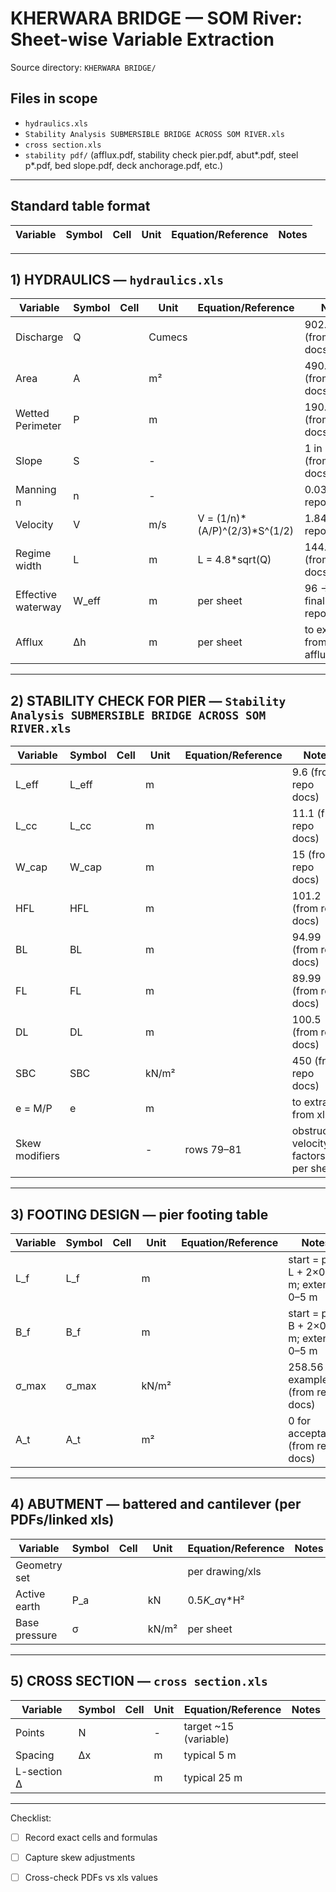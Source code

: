 # KHERWARA BRIDGE — SOM River: Sheet-wise Variable Extraction
Source directory: `KHERWARA BRIDGE/`

## Files in scope
- `hydraulics.xls`
- `Stability Analysis SUBMERSIBLE BRIDGE ACROSS SOM RIVER.xls`
- `cross section.xls`
- `stability pdf/` (afflux.pdf, stability check pier.pdf, abut*.pdf, steel p*.pdf, bed slope.pdf, deck anchorage.pdf, etc.)

---

## Standard table format
| Variable | Symbol | Cell | Unit | Equation/Reference | Notes |
|----------|--------|------|------|--------------------|-------|

---

## 1) HYDRAULICS — `hydraulics.xls`

| Variable | Symbol | Cell | Unit | Equation/Reference | Notes |
|----------|--------|------|------|--------------------|-------|
| Discharge | Q |  | Cumecs |  | 902.15 (from repo docs) |
| Area | A |  | m² |  | 490.30 (from repo docs) |
| Wetted Perimeter | P |  | m |  | 190.71 (from repo docs) |
| Slope | S |  | - |  | 1 in 960 (from repo docs) |
| Manning n | n |  | - |  | 0.033 (from repo docs) |
| Velocity | V |  | m/s | V = (1/n)*(A/P)^(2/3)*S^(1/2) | 1.84 (from repo docs) |
| Regime width | L |  | m | L = 4.8*sqrt(Q) | 144.18 (from repo docs) |
| Effective waterway | W_eff |  | m | per sheet | 96 → 81.6 final (from repo docs) |
| Afflux | Δh |  | m | per sheet | to extract from afflux.pdf/xls |

---

## 2) STABILITY CHECK FOR PIER — `Stability Analysis SUBMERSIBLE BRIDGE ACROSS SOM RIVER.xls`

| Variable | Symbol | Cell | Unit | Equation/Reference | Notes |
|----------|--------|------|------|--------------------|-------|
| L_eff | L_eff |  | m |  | 9.6 (from repo docs) |
| L_cc | L_cc |  | m |  | 11.1 (from repo docs) |
| W_cap | W_cap |  | m |  | 15 (from repo docs) |
| HFL | HFL |  | m |  | 101.2 (from repo docs) |
| BL | BL |  | m |  | 94.99 (from repo docs) |
| FL | FL |  | m |  | 89.99 (from repo docs) |
| DL | DL |  | m |  | 100.5 (from repo docs) |
| SBC | SBC |  | kN/m² |  | 450 (from repo docs) |
| e = M/P | e |  | m |  | to extract from xls |
| Skew modifiers |  |  | - | rows 79–81 | obstructed velocity factors per sheet |

---

## 3) FOOTING DESIGN — pier footing table

| Variable | Symbol | Cell | Unit | Equation/Reference | Notes |
|----------|--------|------|------|--------------------|-------|
| L_f | L_f |  | m |  | start = pier L + 2×0.5 m; extend 0–5 m |
| B_f | B_f |  | m |  | start = pier B + 2×0.5 m; extend 0–5 m |
| σ_max | σ_max |  | kN/m² |  | 258.56 example (from repo docs) |
| A_t | A_t |  | m² |  | 0 for acceptance (from repo docs) |

---

## 4) ABUTMENT — battered and cantilever (per PDFs/linked xls)

| Variable | Symbol | Cell | Unit | Equation/Reference | Notes |
|----------|--------|------|------|--------------------|-------|
| Geometry set |  |  |  | per drawing/xls |  |
| Active earth | P_a |  | kN | 0.5*K_a*γ*H² |  |
| Base pressure | σ |  | kN/m² | per sheet |  |

---

## 5) CROSS SECTION — `cross section.xls`

| Variable | Symbol | Cell | Unit | Equation/Reference | Notes |
|----------|--------|------|------|--------------------|-------|
| Points | N |  | - | target ~15 (variable) |  |
| Spacing | Δx |  | m | typical 5 m |  |
| L-section Δ |  |  | m | typical 25 m |  |

---

Checklist:
- [ ] Record exact cells and formulas
- [ ] Capture skew adjustments
- [ ] Cross-check PDFs vs xls values


